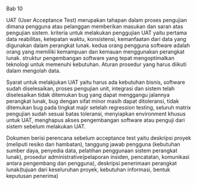 Bab 10

UAT (User Acceptance Test) merupakan tahapan dalam proses pengujian dimana pengguna atau pelanggan memberikan masukan dan saran atas pengujian sistem.
kriteria untuk melakukan penggujian UAT yaitu pertama data reabilitas, ketepatan waktu, konsistensi, kemanfaatan dari data yang digunakan dalam perangkat lunak. 
kedua orang pengguna software adalah orang yang memiliki kemampuan dan kemauan menggunakan perangkat lunak. struktur pengembangan software yang tepat mengoptimalkan
teknologi untuk memenuhi kebutuhan. Aturan prosedur yang harus diikuti dalam mengolah data.

Syarat untuk melakjukan UAT yaitu harus ada kebutuhan bisnis, software sudah diselesaikan, proses pengujian unit, integrasi dan sistem telah diselesaikan
tidak ditemukan bug yang dapat menggangu jalannya perangkat lunak, bug dengan sifat minor masih dapat ditoleransi, tidak ditemukan bug pada tingkat majir setelah regression testing,
seluruh matrix pengujian sudah sesuai batas toleransi, menyiapkan environment khusus untuk UAT, menghapus akses pengembangan software atau penguji dari sistem sebelum melakukan UAT.

Dokumen berisi perencana sebelum acceptance test yaitu deskripsi proyek (meliputi resiko dan hambatan),
tanggung jawab pengguna (kebutuhan sumber daya, penyedia data, pelatihan penggunaan sistem perangkat lunak),
prosedur administrative(pelaporan insiden, pencatatan, komunikasi antara pengembang dan pengguna), 
deskripsi penerimaan perangkat lunak(tujuan dari keseluruhan proyek, kebutuhan informasi, bentuk keputusan penerima)
